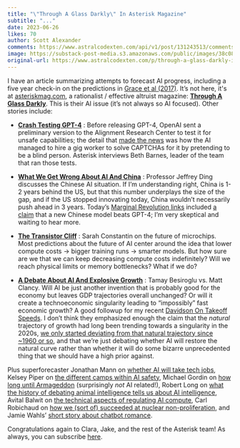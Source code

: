 ```yaml
---
title: "\"Through A Glass Darkly\" In Asterisk Magazine"
subtitle: "..."
date: 2023-06-26
likes: 70
author: Scott Alexander
comments: https://www.astralcodexten.com/api/v1/post/131243513/comments?&all_comments=true
image: https://substack-post-media.s3.amazonaws.com/public/images/38c0804c-cba9-4346-b039-74848e921fcf_1350x788.png
original-url: https://www.astralcodexten.com/p/through-a-glass-darkly-in-asterisk
---
```

I have an article summarizing attempts to forecast AI progress, including a five year check-in on the predictions in [Grace et al (2017)](https://slatestarcodex.com/2017/06/08/ssc-journal-club-ai-timelines/). It’s not here, it's at [asteriskmag.com](https://asteriskmag.com), a rationalist / effective altruist magazine: **[Through A Glass Darkly](https://asteriskmag.com/issues/03/through-a-glass-darkly)**. This is their AI issue (it’s not always so AI focused). Other stories include:

  * **[Crash Testing GPT-4](https://asteriskmag.com/issues/03/crash-testing-gpt-4)** : Before releasing GPT-4, OpenAI sent a preliminary version to the Alignment Research Center to test it for unsafe capabilities; the detail that [made the news](https://gizmodo.com/gpt4-open-ai-chatbot-task-rabbit-chatgpt-1850227471) was how the AI managed to hire a gig worker to solve CAPTCHAs for it by pretending to be a blind person. Asterisk interviews Beth Barnes, leader of the team that ran those tests.

  * **[What We Get Wrong About AI And China](https://asteriskmag.com/issues/03/what-we-get-wrong-about-ai-china)** : Professor Jeffrey Ding discusses the Chinese AI situation. If I’m understanding right, China is 1-2 years behind the US, but that this number underplays the size of the gap, and if the US stopped innovating today, China wouldn’t necessarily push ahead in 3 years. Today’s [Marginal Revolution links](https://marginalrevolution.com/marginalrevolution/2023/06/monday-assorted-links-412.html) included [a claim](https://twitter.com/Yampeleg/status/1673112207347920896) that a new Chinese model beats GPT-4; I’m very skeptical and waiting to hear more.

  * **[The Transistor Cliff](https://asteriskmag.com/issues/03/the-transistor-cliff#the-memory-wall)** : Sarah Constantin on the future of microchips. Most predictions about the future of AI center around the idea that lower compute costs → bigger training runs → smarter models. But how sure are we that we can keep decreasing compute costs indefinitely? Will we reach physical limits or memory bottlenecks? What if we do?

  * **[A Debate About AI And Explosive Growth](https://asteriskmag.com/issues/03/the-great-inflection-a-debate-about-ai-and-explosive-growth)** : Tamay Besiroglu vs. Matt Clancy. Will AI be just another invention that is probably good for the economy but leaves GDP trajectories overall unchanged? Or will it create a technoeconomic singularity leading to “impossibly” fast economic growth? A good followup for my recent [Davidson On Takeoff Speeds](https://astralcodexten.substack.com/p/davidson-on-takeoff-speeds). I don’t think they emphasized enough the claim that the _natural_ trajectory of growth had long been trending towards a singularity in the 2020s, [we only started deviating from that natural trajectory since ~1960 or so](https://slatestarcodex.com/2019/04/22/1960-the-year-the-singularity-was-cancelled/), and that we’re just debating whether AI will restore the natural curve rather than whether it will do some bizarre unprecedented thing that we should have a high prior against.




Plus superforecaster Jonathan Mann on [whether AI will take tech jobs](https://asteriskmag.com/issues/03/ai-isn-t-coming-for-tech-jobs-yet), Kelsey Piper on [the different camps within AI safety](https://asteriskmag.com/issues/03/a-field-guide-to-ai-safety), Michael Gordin on [how long until Armageddon](https://asteriskmag.com/issues/03/how-long-until-armageddon) (surprisingly _not_ AI related!), Robert Long on [what the history of debating animal intelligence tells us about AI intelligence](https://asteriskmag.com/issues/03/are-we-smart-enough-to-know-how-smart-ais-are), Avital Balwit on [the technical aspects of regulating AI compute](https://asteriskmag.com/issues/03/how-we-can-regulate-ai), Carl Robichaud on [how we (sort of) succeeded at nuclear non-proliferation](https://asteriskmag.com/issues/03/the-puzzle-of-non-proliferation), and Jamie Wahls’ [short story about chatbot romance](https://asteriskmag.com/issues/03/emotional-intelligence-amplification).

Congratulations again to Clara, Jake, and the rest of the Asterisk team! As always, you can subscribe [here](https://store.asteriskmag.com/).
